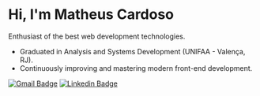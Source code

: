 # Hi, I'm Matheus Cardoso

Enthusiast of the best web development technologies.

- Graduated in Analysis and Systems Development (UNIFAA - Valença, RJ).
- Continuously improving and mastering modern front-end development.

[![Gmail Badge](https://img.shields.io/badge/-cardoso.matheusbs@gmail.com-4f46e5?style=flat-square&logo=Gmail&logoColor=white&link=mailto:cardoso.matheusbs@gmail.com)](mailto:cardoso.matheusbs@gmail.com)
[![Linkedin Badge](https://img.shields.io/badge/-Matheus%20Cardoso-4f46e5?style=flat-square&logo=Linkedin&logoColor=white&link=https://www.linkedin.com/in/matheusc1/)](https://www.linkedin.com/in/matheusc1/)
